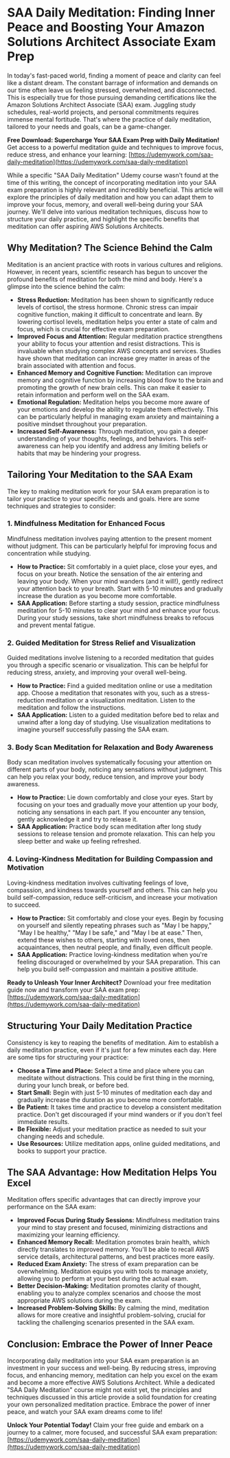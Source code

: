 # SAA Daily Meditation: Finding Inner Peace and Boosting Your Amazon Solutions Architect Associate Exam Prep

In today's fast-paced world, finding a moment of peace and clarity can feel like a distant dream. The constant barrage of information and demands on our time often leave us feeling stressed, overwhelmed, and disconnected. This is especially true for those pursuing demanding certifications like the Amazon Solutions Architect Associate (SAA) exam. Juggling study schedules, real-world projects, and personal commitments requires immense mental fortitude. That's where the practice of daily meditation, tailored to your needs and goals, can be a game-changer.

**Free Download: Supercharge Your SAA Exam Prep with Daily Meditation!** Get access to a powerful meditation guide and techniques to improve focus, reduce stress, and enhance your learning: [https://udemywork.com/saa-daily-meditation](https://udemywork.com/saa-daily-meditation)

While a specific "SAA Daily Meditation" Udemy course wasn't found at the time of this writing, the concept of incorporating meditation into your SAA exam preparation is highly relevant and incredibly beneficial. This article will explore the principles of daily meditation and how you can adapt them to improve your focus, memory, and overall well-being during your SAA journey. We'll delve into various meditation techniques, discuss how to structure your daily practice, and highlight the specific benefits that meditation can offer aspiring AWS Solutions Architects.

## Why Meditation? The Science Behind the Calm

Meditation is an ancient practice with roots in various cultures and religions. However, in recent years, scientific research has begun to uncover the profound benefits of meditation for both the mind and body. Here's a glimpse into the science behind the calm:

*   **Stress Reduction:** Meditation has been shown to significantly reduce levels of cortisol, the stress hormone. Chronic stress can impair cognitive function, making it difficult to concentrate and learn. By lowering cortisol levels, meditation helps you enter a state of calm and focus, which is crucial for effective exam preparation.
*   **Improved Focus and Attention:** Regular meditation practice strengthens your ability to focus your attention and resist distractions. This is invaluable when studying complex AWS concepts and services. Studies have shown that meditation can increase grey matter in areas of the brain associated with attention and focus.
*   **Enhanced Memory and Cognitive Function:** Meditation can improve memory and cognitive function by increasing blood flow to the brain and promoting the growth of new brain cells. This can make it easier to retain information and perform well on the SAA exam.
*   **Emotional Regulation:** Meditation helps you become more aware of your emotions and develop the ability to regulate them effectively. This can be particularly helpful in managing exam anxiety and maintaining a positive mindset throughout your preparation.
*   **Increased Self-Awareness:** Through meditation, you gain a deeper understanding of your thoughts, feelings, and behaviors. This self-awareness can help you identify and address any limiting beliefs or habits that may be hindering your progress.

## Tailoring Your Meditation to the SAA Exam

The key to making meditation work for your SAA exam preparation is to tailor your practice to your specific needs and goals. Here are some techniques and strategies to consider:

### 1. Mindfulness Meditation for Enhanced Focus

Mindfulness meditation involves paying attention to the present moment without judgment. This can be particularly helpful for improving focus and concentration while studying.

*   **How to Practice:** Sit comfortably in a quiet place, close your eyes, and focus on your breath. Notice the sensation of the air entering and leaving your body. When your mind wanders (and it will!), gently redirect your attention back to your breath. Start with 5-10 minutes and gradually increase the duration as you become more comfortable.
*   **SAA Application:** Before starting a study session, practice mindfulness meditation for 5-10 minutes to clear your mind and enhance your focus. During your study sessions, take short mindfulness breaks to refocus and prevent mental fatigue.

### 2. Guided Meditation for Stress Relief and Visualization

Guided meditations involve listening to a recorded meditation that guides you through a specific scenario or visualization. This can be helpful for reducing stress, anxiety, and improving your overall well-being.

*   **How to Practice:** Find a guided meditation online or use a meditation app. Choose a meditation that resonates with you, such as a stress-reduction meditation or a visualization meditation. Listen to the meditation and follow the instructions.
*   **SAA Application:** Listen to a guided meditation before bed to relax and unwind after a long day of studying. Use visualization meditations to imagine yourself successfully passing the SAA exam.

### 3. Body Scan Meditation for Relaxation and Body Awareness

Body scan meditation involves systematically focusing your attention on different parts of your body, noticing any sensations without judgment. This can help you relax your body, reduce tension, and improve your body awareness.

*   **How to Practice:** Lie down comfortably and close your eyes. Start by focusing on your toes and gradually move your attention up your body, noticing any sensations in each part. If you encounter any tension, gently acknowledge it and try to release it.
*   **SAA Application:** Practice body scan meditation after long study sessions to release tension and promote relaxation. This can help you sleep better and wake up feeling refreshed.

### 4. Loving-Kindness Meditation for Building Compassion and Motivation

Loving-kindness meditation involves cultivating feelings of love, compassion, and kindness towards yourself and others. This can help you build self-compassion, reduce self-criticism, and increase your motivation to succeed.

*   **How to Practice:** Sit comfortably and close your eyes. Begin by focusing on yourself and silently repeating phrases such as "May I be happy," "May I be healthy," "May I be safe," and "May I be at ease." Then, extend these wishes to others, starting with loved ones, then acquaintances, then neutral people, and finally, even difficult people.
*   **SAA Application:** Practice loving-kindness meditation when you're feeling discouraged or overwhelmed by your SAA preparation. This can help you build self-compassion and maintain a positive attitude.

**Ready to Unleash Your Inner Architect?** Download your free meditation guide now and transform your SAA exam prep: [https://udemywork.com/saa-daily-meditation](https://udemywork.com/saa-daily-meditation)

## Structuring Your Daily Meditation Practice

Consistency is key to reaping the benefits of meditation. Aim to establish a daily meditation practice, even if it's just for a few minutes each day. Here are some tips for structuring your practice:

*   **Choose a Time and Place:** Select a time and place where you can meditate without distractions. This could be first thing in the morning, during your lunch break, or before bed.
*   **Start Small:** Begin with just 5-10 minutes of meditation each day and gradually increase the duration as you become more comfortable.
*   **Be Patient:** It takes time and practice to develop a consistent meditation practice. Don't get discouraged if your mind wanders or if you don't feel immediate results.
*   **Be Flexible:** Adjust your meditation practice as needed to suit your changing needs and schedule.
*   **Use Resources:** Utilize meditation apps, online guided meditations, and books to support your practice.

## The SAA Advantage: How Meditation Helps You Excel

Meditation offers specific advantages that can directly improve your performance on the SAA exam:

*   **Improved Focus During Study Sessions:** Mindfulness meditation trains your mind to stay present and focused, minimizing distractions and maximizing your learning efficiency.
*   **Enhanced Memory Recall:** Meditation promotes brain health, which directly translates to improved memory. You'll be able to recall AWS service details, architectural patterns, and best practices more easily.
*   **Reduced Exam Anxiety:** The stress of exam preparation can be overwhelming. Meditation equips you with tools to manage anxiety, allowing you to perform at your best during the actual exam.
*   **Better Decision-Making:** Meditation promotes clarity of thought, enabling you to analyze complex scenarios and choose the most appropriate AWS solutions during the exam.
*   **Increased Problem-Solving Skills:** By calming the mind, meditation allows for more creative and insightful problem-solving, crucial for tackling the challenging scenarios presented in the SAA exam.

## Conclusion: Embrace the Power of Inner Peace

Incorporating daily meditation into your SAA exam preparation is an investment in your success and well-being. By reducing stress, improving focus, and enhancing memory, meditation can help you excel on the exam and become a more effective AWS Solutions Architect. While a dedicated "SAA Daily Meditation" course might not exist yet, the principles and techniques discussed in this article provide a solid foundation for creating your own personalized meditation practice. Embrace the power of inner peace, and watch your SAA exam dreams come to life!

**Unlock Your Potential Today!** Claim your free guide and embark on a journey to a calmer, more focused, and successful SAA exam preparation: [https://udemywork.com/saa-daily-meditation](https://udemywork.com/saa-daily-meditation)
